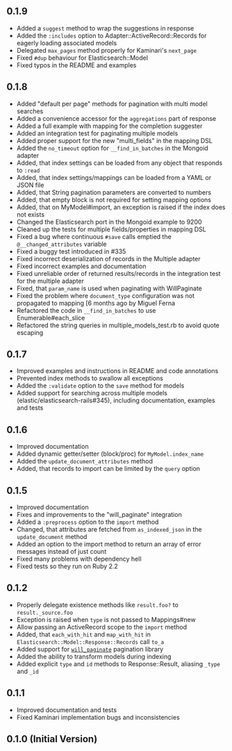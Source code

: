## 0.1.9

* Added a `suggest` method to wrap the suggestions in response
* Added the `:includes` option to Adapter::ActiveRecord::Records for eagerly loading associated models
* Delegated `max_pages` method properly for Kaminari's `next_page`
* Fixed `#dup` behaviour for Elasticsearch::Model
* Fixed typos in the README and examples

## 0.1.8

* Added "default per page" methods for pagination with multi model searches
* Added a convenience accessor for the `aggregations` part of response
* Added a full example with mapping for the completion suggester
* Added an integration test for paginating multiple models
* Added proper support for the new "multi_fields" in the mapping DSL
* Added the `no_timeout` option for `__find_in_batches` in the Mongoid adapter
* Added, that index settings can be loaded from any object that responds to `:read`
* Added, that index settings/mappings can be loaded from a YAML or JSON file
* Added, that String pagination parameters are converted to numbers
* Added, that empty block is not required for setting mapping options
* Added, that on MyModel#import, an exception is raised if the index does not exists
* Changed the Elasticsearch port in the Mongoid example to 9200
* Cleaned up the tests for multiple fields/properties in mapping DSL
* Fixed a bug where continuous `#save` calls emptied the `@__changed_attributes` variable
* Fixed a buggy test introduced in #335
* Fixed incorrect deserialization of records in the Multiple adapter
* Fixed incorrect examples and documentation
* Fixed unreliable order of returned results/records in the integration test for the multiple adapter
* Fixed, that `param_name` is used when paginating with WillPaginate
* Fixed the problem where `document_type` configuration was not propagated to mapping [6 months ago by Miguel Ferna
* Refactored the code in `__find_in_batches` to use Enumerable#each_slice
* Refactored the string queries in multiple_models_test.rb to avoid quote escaping

## 0.1.7

* Improved examples and instructions in README and code annotations
* Prevented index methods to swallow all exceptions
* Added the `:validate` option to the `save` method for models
* Added support for searching across multiple models (elastic/elasticsearch-rails#345),
  including documentation, examples and tests

## 0.1.6

* Improved documentation
* Added dynamic getter/setter (block/proc) for `MyModel.index_name`
* Added the `update_document_attributes` method
* Added, that records to import can be limited by the `query` option

## 0.1.5

* Improved documentation
* Fixes and improvements to the "will_paginate" integration
* Added a `:preprocess` option to the `import` method
* Changed, that attributes are fetched from `as_indexed_json` in the `update_document` method
* Added an option to the import method to return an array of error messages instead of just count
* Fixed many problems with dependency hell
* Fixed tests so they run on Ruby 2.2

## 0.1.2

* Properly delegate existence methods like `result.foo?` to `result._source.foo`
* Exception is raised when `type` is not passed to Mappings#new
* Allow passing an ActiveRecord scope to the `import` method
* Added, that `each_with_hit` and `map_with_hit` in `Elasticsearch::Model::Response::Records` call `to_a`
* Added support for [`will_paginate`](https://github.com/mislav/will_paginate) pagination library
* Added the ability to transform models during indexing
* Added explicit `type` and `id` methods to Response::Result, aliasing `_type` and `_id`

## 0.1.1

* Improved documentation and tests
* Fixed Kaminari implementation bugs and inconsistencies

## 0.1.0 (Initial Version)
